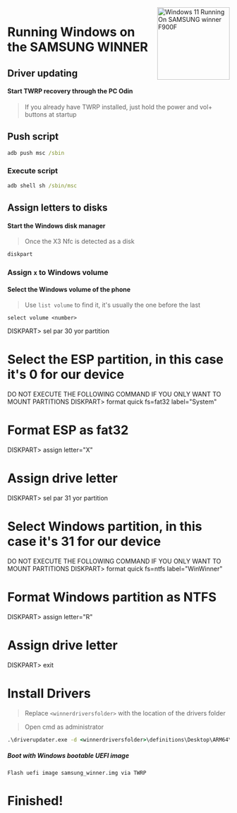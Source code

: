 <img align="right" src="(https://github.com/Ost268/SAMSUNG-WINNER-WindowsARM/edit/main/guide/English/OIP.png))" width="164" alt="Windows 11 Running On SAMSUNG winner F900F">


# Running Windows on the SAMSUNG WINNER

## Driver updating

#### Start TWRP recovery through the PC Odin 

> If you already have TWRP installed, just hold the power and vol+ buttons at startup


## Push script

```cmd
adb push msc /sbin
```

### Execute script

```cmd
adb shell sh /sbin/msc
```

## Assign letters to disks

#### Start the Windows disk manager

> Once the X3 Nfc is detected as a disk

```cmd
diskpart
```


### Assign `x` to Windows volume

#### Select the Windows volume of the phone
> Use `list volume` to find it, it's usually the one before the last

```diskpart
select volume <number>
```

DISKPART> sel par 30 yor partition
# Select the ESP partition, in this case it's 0 for our device

DO NOT EXECUTE THE FOLLOWING COMMAND IF YOU ONLY WANT TO MOUNT PARTITIONS
DISKPART> format quick fs=fat32 label="System"
# Format ESP as fat32

DISKPART> assign letter="X"
# Assign drive letter

DISKPART> sel par 31 yor partition
# Select Windows partition, in this case it's 31 for our device

DO NOT EXECUTE THE FOLLOWING COMMAND IF YOU ONLY WANT TO MOUNT PARTITIONS
DISKPART> format quick fs=ntfs label="WinWinner"
# Format Windows partition as NTFS

DISKPART> assign letter="R"
# Assign drive letter

DISKPART> exit


# Install Drivers

> Replace `<winnerdriversfolder>` with the location of the drivers folder

> Open cmd as administrator


```cmd
.\driverupdater.exe -d <winnerdriversfolder>\definitions\Desktop\ARM64\Internal\winner.txt -r <winnerdriversfolder> -p X:
```


##### Boot with Windows bootable UEFI image #####

```
Flash uefi image samsung_winner.img via TWRP
```

  
  

# Finished!

